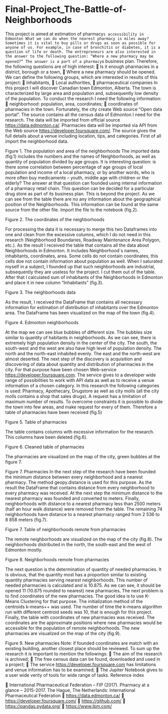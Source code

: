 # Final-Project_The-Battle-of-Neighborhoods
This project is aimed at estimation of pharmacy`s accessibility in Edmonton
What we can do when the nearest pharmacy is miles away? Sometimes it is vital to buy pills or drugs as soon as possible for anyone of us. For example, in case of bronchitis or diabetes, it is a question of life or death.
The entrepreneurs are also interested in the answer to the following question: “Where a new pharmacy may be opened?” The answer is a part of a pharmacy`s business plan. 
Therefore, the following questions are of high interest:
	Is it enough pharmacies in a district, borough or a town, 
	Where a new pharmacy should be opened.
We can define the following groups, which are interested in results of this project:
	Inhabitants,
	Local authorities,
	pharmaceutical companies
In this project I will discover Canadian town Edmonton, Alberta. The town is characterized by large area and population and, subsequently low density of the population.
To conduct the research I need the following information:
	neighborhood: population, area, coordinates;
	coordinates of pharmacies in the town.
Fortunately, the city create Web source “Open data portal”. The source contains all the census data of Edmonton I need for the research. The data will be imported from official source https://data.edmonton.ca/.
Pharmacies data will be imported via API from the Web source https://developer.foursquare.com/.  The source gives the full details about a venue including location, tips, and categories.
First of all import the neighborhood data.
 
Figure 1. The population and area of the neighborhoods 
The imported data (fig.1) includes the numbers and the names of Neighborhoods, as well as quantity of population divided by age groups. It is interesting question: is there some correlation between percentage of age groups of local population and income of a local pharmacy, or by another words, who is more often buy medicaments – youth, middle age with children or the elderly? The answer at that question can founded using internal information of a pharmacy retail chain. This question can be decided for a particular drug store as part of its business plan. This is beyond the project.
As we can see from the table there are no any information about the geographical position of the Neighborhoods. This information can be found at the same source from the other file. Import the file to the notebook (fig.2).
 
Figure 2. The coordinates of the neighborhoods 

 For processing the data it is necessary to merge this two Dataframes into one and clean from the excessive columns, which I do not need in this research (Neighborhood Boundaries, Roadway Maintenance Area Polygon, etc.). As the result I received the table that contains all the data about Neighborhoods in Edmonton. It includes Neighborhood`s names, inhabitants, coordinates, area. Some cells do not contain coordinates, this cells doe not contain information about population as well. When I saturated myself in a subject, I founded up that such neighborhoods are industrial, subsequently they are useless for the project. I cut them out of the table. After that I calculated sum of inhabitants of the Neighborhoods in Edmonton and place it in new column “Inhabitants” (fig.3).
 
Figure 3. The neighborhoods data 

As the result, I received the DataFrame that contains all necessary information for estimation of distribution of inhabitants over the Edmonton area. The DataFrame has been visualized on the map of the town (fig.4). 
 
Figure 4. Edmonton neighborhoods

At the map we can see blue bubbles of different size. The bubbles size similar to quantity of habitants in neighborhoods. As we can see, there is extremely high population density in the center of the city. The south, the south-west and the west are also have high level of population density. The north and the north-east inhabited evenly. The east and the north-west are almost deserted.
The next step of the discovery is acquisition and discovering of data about quantity and distribution of pharmacies in the city. For that purpose have been chosen Web-service https://developer.foursquare.com. The service gives to a developer wide range of possibilities to work with API data as well as to receive a venue information of a chosen category. In this research the following categories is used: Pharmacy, Apothecary, Drugstore as well as city molls (all the city molls contains a shop that sales drugs). A request has a limitation of maximum number of results. To overcome constraints it is possible to divide the town into few areas, and make request for every of them. Therefore a table of pharmacies have been received (fig.5)


 
Figure 5. Table of pharmacies

The table contains columns with excessive information for the research. This columns have been deleted (fig.6).
 
Figure 6. Cleaned table of pharmacies

The pharmacies are visualized on the map of the city, green bubbles at the figure 7.
 
Figure 7. Pharmacies
In the next step of the research have been founded the minimum distance between every neighborhood and a nearest pharmacy. The method geopy.distance is used for this purpose. As the result the DataFrame that contains distance from every neighborhood to every pharmacy was received. At the next step the minimum distance to the nearest pharmacy was founded and converted to meters. Finally, neighborhoods with distance to a nearest pharmacy less than 2500 meters (half an hour walk distance) were removed from the table. The remaining 74 neighborhoods have distance to a nearest pharmacy ranged from 2 536 to 8 858 meters (fig.7). 
 
Figure 7. Table of neighborhoods remote from pharmacies

The remote neighborhoods are visualized on the map of the city (fig.8). The neighborhoods distributed in the north, the south-east and the west of Edmonton mostly.
 
Figure 8. Neighborhoods remote from pharmacies


The next question is the determination of quantity of needed pharmacies. It is obvious, that the quantity most has a proportion similar to existing quantity pharmacies serving nearest neighborhoods. This number of needed pharmacies is calculated and is 10.875.  As we can see, it should be opened 11 (10.875 rounded to nearest) new pharmacies. 
The next problem is to find coordinates of the new pharmacies. The good idea is to use K-Means Clustering for that purpose. The initialization method of the centroids k-means++ was used. The number of time the k-means algorithm run with different centroid seeds was 10, that is enough for this project. 
Finally, the table with coordinates of new pharmacies was received. The coordinates are the approximate positions where new pharmacies would be accessible for the population of remote neighborhoods. The new pharmacies are visualized on the map of the city (fig.9).

 
Figure 9. New pharmacies
Note: if founded coordinates are match with an existing building, another closest place should be reviewed.
To sum up the research it is important to mention the followings:
	The aim of the research is archived;
	The free census data can be found, downloaded and used in a project;
	The service https://developer.foursquare.com has limitations and venue information has to be examined;
	The Jupiter Notebook gives to a user wide verity of tools for wide range of tasks.
Reference index

	International Pharmaceutical Federation – FIP (2017). Pharmacy at a glance – 2015-2017. The Hague, The Netherlands: International Pharmaceutical Federation
	https://data.edmonton.ca/
	https://developer.foursquare.com/ 
	https://github.com/
	https://pandas.pydata.org/
	https://www.ibm.com/ 
